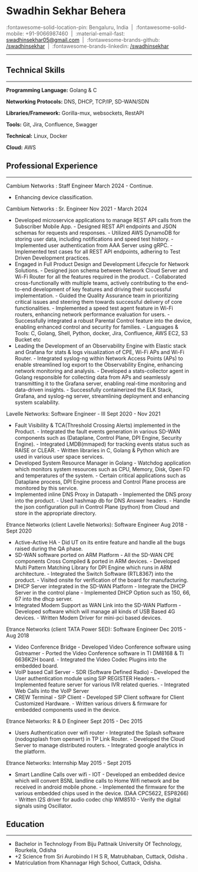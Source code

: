 
# Swadhin Sekhar Behera

<link rel="stylesheet" href="css/style.css">

<span style="color: #666666;" class="contact-info">
      :fontawesome-solid-location-pin: Bengaluru, India &nbsp;|&nbsp;
      :fontawesome-solid-mobile: +91-9066987460 &nbsp;|&nbsp;
      :material-email-fast: <a href="mailto:swadhinsekhar05@gmail.com" target="_blank">swadhinsekhar05@gmail.com</a> &nbsp;|&nbsp;
      :fontawesome-brands-github: <a href="https://github.com/swadhinsekhar" target="_blank">/swadhinsekhar</a> &nbsp;|&nbsp;
      :fontawesome-brands-linkedin: <a href="https://www.linkedin.com/in/swadhinsekhar/" target="_blank">/swadhinsekhar</a>
</span>

<hr class="linebreakTop">

## Technical Skills
<hr class="linebreak">

**Programming Language:**  Golang & C

**Networking Protocols:** DNS, DHCP, TCP/IP, SD-WAN/SDN

**Libraries/Framework:**  Gorilla-mux, websockets, RestAPI

**Tools:**  Git, Jira, Confluence,  Swagger

**Technical:**  Linux, Docker

**Cloud:** AWS

## Professional Experience

<hr class="linebreak">

<span class="job-title">
 Cambium Networks :
 <span class="position">Staff Engineer </span>
 <span class="date">March 2024 - Continue.</span>
</span>

- Enhancing device classification.

<span class="job-title">
 Cambium Networks :
 <span class="position">Sr. Engineer </span>
 <span class="date">Nov 2021 - March 2024</span>
</span>

- Developed microservice applications to manage REST API calls from the Subscriber Mobile App.
      - Designed REST API endpoints and JSON schemas for requests and responses.
      - Utilized AWS DynamoDB for storing user data, including notifications and speed test history.
      - Implemented user authentication from AAA Server using gRPC.
      - Implemented test cases for all REST API endpoints, adhering to Test Driven Development practices.
- Engaged in Full Product Design and Development Lifecycle for Network Solutions.
      - Designed json schema between Network Cloud Server and Wi-Fi Router for all the features required in the product.
      - Collaborated cross-functionally with multiple teams, actively contributing to the end-to-end development of key features and driving their successful implementation.
      - Guided the Quality Assurance team in prioritizing critical issues and steering them towards successful delivery of core functionalities.
      - Implemented a speed test agent feature in Wi-Fi routers, enhancing network performance evaluation for users.
      - Successfully integrated a robust Parental Control feature into the device, enabling enhanced control and security for families.
      - Languages & Tools: C, Golang, Shell, Python, docker, Jira, Confluence, AWS EC2, S3 Bucket etc
- Leading the Development of an Observability Engine with Elastic stack and Grafana for stats & logs visualization of CPE, Wi-Fi APs and Wi-Fi Router.
      - Integrated syslog-ng within Network Access Points (APs) to enable streamlined log export to the Observability Engine, enhancing network monitoring and analysis.
      - Developed a stats-collector agent in Golang responsible for collecting data from APs and seamlessly transmitting it to the Grafana server, enabling real-time monitoring and data-driven insights.
      - Successfully containerized the ELK Stack, Grafana, and syslog-ng server, streamlining deployment and enhancing system scalability.

<span class="job-title">
 Lavelle Networks:
 <span class="position">Software Engineer - III </span>
 <span class="date">Sept 2020 - Nov 2021</span>
</span>

- Fault Visibility & TCA(Threshold Crossing Alerts) implemented in the Product.
      - Integrated the fault events generation in various SD-WAN components such as (Dataplane, Control Plane, DPI Engine, Security Engine).
      - Integrated LMDB(mmaped) for tracking events status such as RAISE or CLEAR.
      - Written libraries in C, Golang & Python which are used in various user space services.
- Developed System Resource Manager in Golang
      - Watchdog application which monitors system resources such as CPU, Memory, Disk, Open FD and temperatures of the system.
      - Certain critical applications such as Dataplane process, DPI Engine process and Control Plane process are monitored by this service. 
- Implemented inline DNS Proxy in Datapath 
      - Implemented the DNS proxy into the product.
      - Used hashmap db for DNS Answer headers.
      - Handle the json configuration pull in Control Plane (python) from Cloud and store in the appropriate directory. 

<span class="job-title">
 Etrance Networks (client Lavelle Networks):
 <span class="position">Software Engineer</span>
 <span class="date">Aug 2018 - Sept 2020</span>
</span>

- Active-Active HA
      - Did UT on its entire feature and handle all the bugs raised during the QA phase.
- SD-WAN software ported on ARM Platform
      - All the SD-WAN CPE components Cross Compiled & ported in ARM devices.
      - Developed Multi Pattern Matching Library for DPI Engine which runs in ARM architecture.
      - Integrated the Switch Software (RTL8367) into the product.
      - Visited onsite for verification of the board for manufacturing.
- DHCP Server integrated in the SD-WAN Platform
      - Integrate the DHCP Server in the control plane
      - Implemented DHCP Option such as 150, 66, 67 into the dhcp server.
- Integrated Modem Support as WAN Link into the SD-WAN Platform
      - Developed software which will manage all kinds of USB Based 4G devices. 
      - Written Modem Driver for mini-pci based devices.

<span class="job-title">
 Etrance Networks (client TATA Power SED):
 <span class="position">Software Engineer</span>
 <span class="date">Dec 2015 - Aug 2018</span>
</span>

- Video Conference Bridge
      - Developed Video Conference software using Gstreamer
      - Ported the Video Conference software in TI DM8168 & TI 6636K2H board.
      - Integrated the Video Codec Plugins into the embedded board.
- VoIP based Call Server - SDR (Software Defined Radio)
      - Developed the User authentication module using SIP REGISTER Headers.
      - Implemented feature server for various IVR related queries.
      - Integrated Web Calls into the VoIP Server
- CREW Terminal - SIP Client
      - Developed SIP Client software for Client Customized Hardware.
      - Written various drivers & firmware for embedded components used in the device. 

<span class="job-title">
 Etrance Networks:
 <span class="position">R & D Engineer</span>
 <span class="date">Sept 2015 - Dec 2015</span>
</span>

- Users Authentication over wifi router
      - Integrated the Splash software (nodogsplash from openwrt) in TP Link Router.
      - Developed the Cloud Server to manage distributed routers.
      - Integrated google analytics in the platform.

<span class="job-title">
 Etrance Networks:
 <span class="position">Internship </span>
 <span class="date">May 2015 - Sept 2015</span>
</span>

- Smart Landline Calls over wifi - IOT
      - Developed an embedded device which will convert BSNL landline calls to Home Wifi network and be received in android mobile phone.
      - Implemented the firmware for the various embedded chips used in the device. (DAA CPC5622, ESP8266)
      - Written I2S driver for audio codec chip WM8510
      - Verify the digital signals using Oscillator. 

## Education
<hr class="linebreak">

- Bachelor in Technology From Biju Pattnaik University Of Technology, Rourkela, Odisha
- +2 Science from Sri Aurobindo I H S R, Matrubhaban, Cuttack, Odisha .
- Matriculation from Khannagar High School, Cuttack, Odisha.
